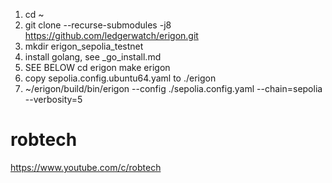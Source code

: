 1) cd ~
2) git clone --recurse-submodules -j8 https://github.com/ledgerwatch/erigon.git
3) mkdir erigon_sepolia_testnet
4) install golang, see _go_install.md
5) SEE BELOW
   cd erigon
   make erigon
6) copy sepolia.config.ubuntu64.yaml to ./erigon
7) ~/erigon/build/bin/erigon --config ./sepolia.config.yaml --chain=sepolia --verbosity=5

# robtech
https://www.youtube.com/c/robtech
